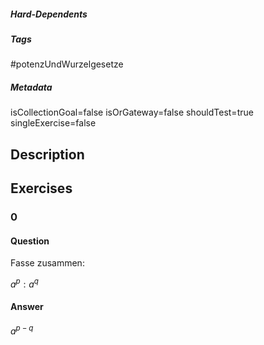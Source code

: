 ##### Hard-Dependents
##### Tags
#potenzUndWurzelgesetze
##### Metadata
isCollectionGoal=false
isOrGateway=false
shouldTest=true
singleExercise=false
## Description
 
## Exercises
### 0
#### Question
 Fasse zusammen:

$a^p: a^q$
#### Answer
$a^{p-q}$
